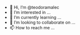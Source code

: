 - 👋 Hi, I’m @teodoramalec
- 👀 I’m interested in ...
- 🌱 I’m currently learning ...
- 💞️ I’m looking to collaborate on ...
- 📫 How to reach me ...

<!---
teodoramalec/teodoramalec is a ✨ special ✨ repository because its `README.md` (this file) appears on your GitHub profile.
You can click the Preview link to take a look at your changes.
--->
